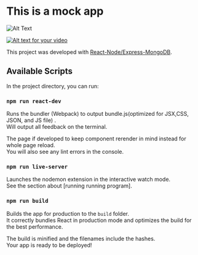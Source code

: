 # This is a mock app

![Alt Text](https://gifs.com/gif/nomiso-sizing-xnQqkP)

[![Alt text for your video](https://img.youtube.com/vi/VIDEO-ID/0.jpg)](https://youtu.be/ihMjjb-BlI8)



This project was developed with [React-Node/Express-MongoDB](https://github.com/Roohanjyot/NomisoPro).

## Available Scripts

In the project directory, you can run:

### `npm run react-dev`

Runs the bundler (Webpack) to output bundle.js(optimized for JSX,CSS, JSON, and JS file) .\
Will output all feedback on the terminal.

The page if developed to keep component rerender in mind instead for whole page reload.\
You will also see any lint errors in the console.

### `npm run live-server`

Launches the nodemon extension in the interactive watch mode.\
See the section about [running running program].

### `npm run build`

Builds the app for production to the `build` folder.\
It correctly bundles React in production mode and optimizes the build for the best performance.

The build is minified and the filenames include the hashes.\
Your app is ready to be deployed!
